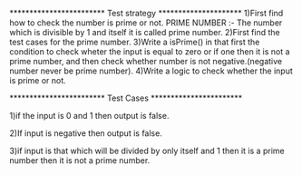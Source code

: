 ************************    Test strategy  *********************
1)First find how to check the number is prime or not.
 PRIME NUMBER :- 
            The number which is divisible by 1 and itself it is called prime number.
2)First find the test cases for the prime number.
3)Write a isPrime() in that first the condition to check wheter the input is equal to zero or if one then it is not a prime number,
  and then check whether number is not negative.(negative number never be prime number).
4)Write a logic to check whether the input is prime or not.

************************    Test Cases    ***********************

1)if the input is 0 and 1 then output is false.

2)If input is negative then output is false.

3)if input is that which will be divided by only itself and 1 then it is a prime number then it is not a prime number.
